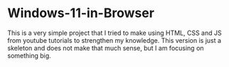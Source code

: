 # Windows-11-in-Browser


This is a very simple project that I tried to make using HTML, CSS and JS from youtube tutorials to strengthen my knowledge. This version is just a skeleton and does not make that much sense, but I am focusing on something big.
